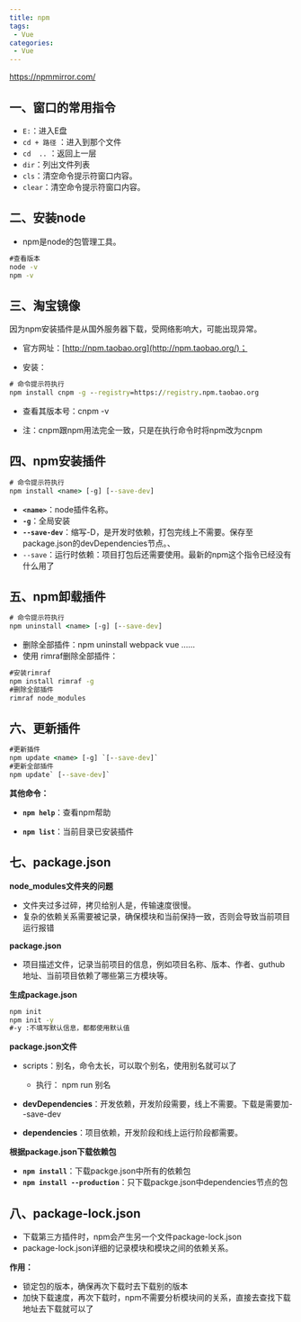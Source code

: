 ```yaml
---
title: npm
tags:
 - Vue
categories:
 - Vue
---
```


https://npmmirror.com/

## 一、窗口的常用指令

+ `E:`：进入E盘
+ `cd + 路径` ：进入到那个文件
+ `cd  ..` ：返回上一层
+ `dir`：列出文件列表
+ `cls`：清空命令提示符窗口内容。
+ `clear`：清空命令提示符窗口内容。

## 二、安装node

+ npm是node的包管理工具。

```cmd
#查看版本
node -v
npm -v
```

## 三、淘宝镜像

因为npm安装插件是从国外服务器下载，受网络影响大，可能出现异常。

+ 官方网址：[http://npm.taobao.org](http://npm.taobao.org/)；

+ 安装：

```cmd
# 命令提示符执行
npm install cnpm -g --registry=https://registry.npm.taobao.org
```

+ 查看其版本号：cnpm -v

+ 注：cnpm跟npm用法完全一致，只是在执行命令时将npm改为cnpm

## 四、npm安装插件

```cmd
# 命令提示符执行
npm install <name> [-g] [--save-dev]
```

+ **`<name>`**：node插件名称。
+ **`-g`**：全局安装
+ **`--save-dev`**：缩写-D，是开发时依赖，打包完线上不需要。保存至package.json的devDependencies节点。、
+ `--save`：运行时依赖：项目打包后还需要使用。最新的npm这个指令已经没有什么用了

## 五、npm卸载插件

```cmd
# 命令提示符执行
npm uninstall <name> [-g] [--save-dev]
```

+ 删除全部插件：npm uninstall   webpack vue ……
+ 使用 rimraf删除全部插件：

```cmd
#安装rimraf
npm install rimraf -g
#删除全部插件
rimraf node_modules
```

## 六、更新插件

```cmd
#更新插件
npm update <name> [-g] `[--save-dev]`
#更新全部插件
npm update` [--save-dev]`
```

**其他命令：**

+ **`npm help`**：查看npm帮助

+ **`npm list`**：当前目录已安装插件

## 七、package.json

**node_modules文件夹的问题**

+ 文件夹过多过碎，拷贝给别人是，传输速度很慢。
+ 复杂的依赖关系需要被记录，确保模块和当前保持一致，否则会导致当前项目运行报错

**package.json**

+ 项目描述文件，记录当前项目的信息，例如项目名称、版本、作者、guthub地址、当前项目依赖了哪些第三方模块等。

**生成package.json**

```cmd
npm init 
npm init -y
#-y :不填写默认信息，都都使用默认值
```

**package.json文件**

+ scripts：别名，命令太长，可以取个别名，使用别名就可以了
  + 执行： npm run 别名

+ **devDependencies**：开发依赖，开发阶段需要，线上不需要。下载是需要加--save-dev

+ **dependencies**：项目依赖，开发阶段和线上运行阶段都需要。

**根据package.json下载依赖包**

+ **`npm install`**：下载packge.json中所有的依赖包
+ **`npm install --production`**：只下载packge.json中dependencies节点的包

## 八、package-lock.json

+ 下载第三方插件时，npm会产生另一个文件package-lock.json
+ package-lock.json详细的记录模块和模块之间的依赖关系。

**作用：**

+ 锁定包的版本，确保再次下载时去下载别的版本
+ 加快下载速度，再次下载时，npm不需要分析模块间的关系，直接去查找下载地址去下载就可以了

